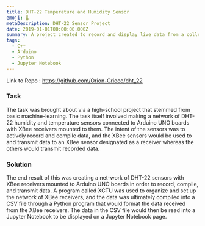 ```yaml
---
title: DHT-22 Temperature and Humidity Sensor
emoji: 🌡️
metaDescription: DHT-22 Sensor Project
date: 2019-01-01T00:00:00.000Z
summary: A project created to record and display live data from a collection of DHT22 temperature and humidity sensors.
tags:
  - C++
  - Arduino
  - Python
  - Jupyter Notebook
---
```

Link to Repo : https://github.com/Orion-Grieco/dht_22
### Task

The task was brought about via a high-school project that stemmed from basic machine-learning. The task itself involved making a network of DHT-22 humidity and temperature sensors connected to Arduino UNO boards with XBee receivers mounted to them. The intent of the sensors was to actively record and compile data, and the XBee sensors would be used to and transmit data to an XBee sensor designated as a receiver whereas the others would transmit recorded data.

### Solution

The end result of this was creating a net-work of DHT-22 sensors with XBee receivers mounted to Arduino UNO boards in order to record, compile, and transmit data. A program called XCTU was used to organize and set up the network of XBee receivers, and the data was ultimately compiled into a CSV file through a Python program that would format the data received from the XBee receivers. The data in the CSV file would then be read into a Jupyter Notebook to be displayed on a Jupyter Notebook page.